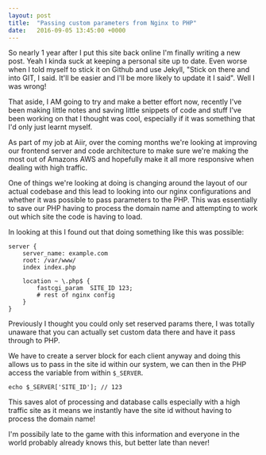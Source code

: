 ```yaml
---
layout: post
title:  "Passing custom parameters from Nginx to PHP"
date:   2016-09-05 13:45:00 +0000
---
```


So nearly 1 year after I put this site back online I'm finally writing a new post. Yeah I kinda suck at keeping a personal site up to date. Even worse when I told myself to stick it on Github and use Jekyll, "Stick on there and into GIT, I said. It'll be easier and I'll be more likely to update it I said". Well I was wrong!

That aside, I AM going to try and make a better effort now, recently I've been making little notes and saving little snippets of code and stuff I've been working on that I thought was cool, especially if it was something that I'd only just learnt myself.

As part of my job at Aiir, over the coming months we're looking at improving our frontend server and code architecture to make sure we're making the most out of Amazons AWS and hopefully make it all more responsive when dealing with high traffic.

One of things we're looking at doing is changing around the layout of our actual codebase and this lead to looking into our nginx configurations and whether it was possible to pass parameters to the PHP. This was essentially to save our PHP having to process the domain name and attempting to work out which site the code is having to load.

In looking at this I found out that doing something like this was possible:

	server {
		server_name: example.com
		root: /var/www/
		index index.php
		
		location ~ \.php$ {
			fastcgi_param  SITE_ID 123;
			# rest of nginx config
		}
	}
	
Previously I thought you could only set reserved params there, I was totally unaware that you can actually set custom data there and have it pass through to PHP.
	
We have to create a server block for each client anyway and doing this allows us to pass in the site id within our system, we can then in the PHP access the variable from within `$_SERVER`.

	echo $_SERVER['SITE_ID']; // 123
	
This saves alot of processing and database calls especially with a high traffic site as it means we instantly have the site id without having to process the domain name!

I'm possibily late to the game with this information and everyone in the world probably already knows this, but better late than never!